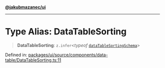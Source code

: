 [**@jakubmazanec/ui**](../README.md)

---

# Type Alias: DataTableSorting

> **DataTableSorting**: `z.infer`\<_typeof_
> [`dataTableSortingSchema`](../variables/dataTableSortingSchema.md)\>

Defined in:
[packages/ui/source/components/data-table/DataTableSorting.ts:11](https://github.com/jakubmazanec/tools/blob/adfe44f908094c1d1cdf19837842b33066bbd9d7/packages/ui/source/components/data-table/DataTableSorting.ts#L11)
